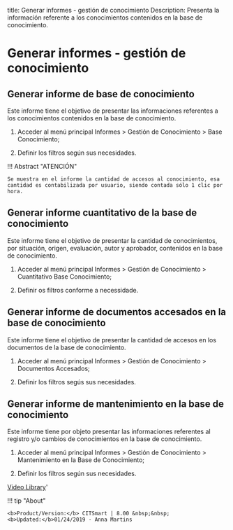 title: Generar informes - gestión de conocimiento
Description: Presenta la información referente a los conocimientos contenidos en la base de conocimiento.
# Generar informes - gestión de conocimiento

Generar informe de base de conocimiento
-------------------------------------------

Este informe tiene el objetivo de presentar las informaciones referentes a los
conocimientos contenidos en la base de conocimiento.

1.  Acceder al menú principal Informes \> Gestión de Conocimiento \> Base
    Conocimiento;

2.  Definir los filtros según sus necesidades.

!!! Abstract "ATENCIÓN"

    Se muestra en el informe la cantidad de accesos al conocimiento, esa
    cantidad es contabilizada por usuario, siendo contada sólo 1 clic por
    hora.

Generar informe cuantitativo de la base de conocimiento
-----------------------------------------------------------

Este informe tiene el objetivo de presentar la cantidad de conocimientos, por
situación, origen, evaluación, autor y aprobador, contenidos en la base de
conocimiento.

1.  Acceder al menú principal Informes \> Gestión de Conocimiento \>
    Cuantitativo Base Conocimiento;

2.  Definir os filtros conforme a necessidade.

Generar informe de documentos accesados en la base de conocimiento
-----------------------------------------------------------------

Este informe tiene el objetivo de presentar la cantidad de accesos en los
documentos de la base de conocimiento.

1.  Acceder al menú principal Informes \> Gestión de Conocimiento \> Documentos
    Accesados;

2.  Definir los filtros segús sus necesidades.

Generar informe de mantenimiento en la base de conocimiento
----------------------------------------------------------

Este informe tiene por objeto presentar las informaciones referentes al registro
y/o cambios de conocimientos en la base de conocimiento.

1.  Acceder al menú principal Informes \> Gestión de Conocimiento \>
    Mantenimiento en la Base de Conocimiento;

2.  Definir los filtros según sus necesidades.



<i class='fa fa-youtube-play  fa-2x' style='color:#97ce17;vertical-align: middle;'> </i> [Video Library](https://www.youtube.com/playlist?list=PLB5qK2uzf2ROzG1nEl9sfg_Y3Hy6spefP)'

!!! tip "About"

    <b>Product/Version:</b> CITSmart | 8.00 &nbsp;&nbsp;
    <b>Updated:</b>01/24/2019 - Anna Martins

